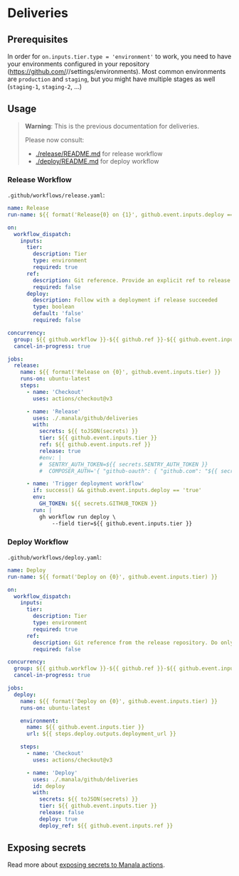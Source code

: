 # Deliveries

## Prerequisites

In order for `on.inputs.tier.type = 'environment'` to work, you need to have your environments configured in your
repository (https://github.com/<org>/<repo>/settings/environments).
Most common environments are `production` and `staging`, but you might have multiple stages as well (`staging-1`, `staging-2`, …)

## Usage

> **Warning**: This is the previous documentation for deliveries.
>
> Please now consult:
> - [./release/README.md](./release/README.md) for release workflow
> - [./deploy/README.md](./deploy/README.md) for deploy workflow

### Release Workflow

`.github/workflows/release.yaml`:

```yaml
name: Release
run-name: ${{ format('Release{0} on {1}', github.event.inputs.deploy == 'true' && ' & Deploy' || '', github.event.inputs.tier) }}

on:
  workflow_dispatch:
    inputs:
      tier:
        description: Tier
        type: environment
        required: true
      ref:
        description: Git reference. Provide an explicit ref to release if it does not match your tier.
        required: false
      deploy:
        description: Follow with a deployment if release succeeded
        type: boolean
        default: 'false'
        required: false

concurrency:
  group: ${{ github.workflow }}-${{ github.ref }}-${{ github.event.inputs.tier }}
  cancel-in-progress: true

jobs:
  release:
    name: ${{ format('Release on {0}', github.event.inputs.tier) }}
    runs-on: ubuntu-latest
    steps:
      - name: 'Checkout'
        uses: actions/checkout@v3

      - name: 'Release'
        uses: ./.manala/github/deliveries
        with:
          secrets: ${{ toJSON(secrets) }}
          tier: ${{ github.event.inputs.tier }}
          ref: ${{ github.event.inputs.ref }}
          release: true
          #env: |
          #  SENTRY_AUTH_TOKEN=${{ secrets.SENTRY_AUTH_TOKEN }}
          #  COMPOSER_AUTH='{ "github-oauth": { "github.com": "${{ secrets.COMPOSER_AUTH_TOKEN }}" } }'

      - name: 'Trigger deployment workflow'
        if: success() && github.event.inputs.deploy == 'true'
        env:
          GH_TOKEN: ${{ secrets.GITHUB_TOKEN }}
        run: |
          gh workflow run deploy \
              --field tier=${{ github.event.inputs.tier }}
```

### Deploy Workflow

`.github/workflows/deploy.yaml`:

```yaml
name: Deploy
run-name: ${{ format('Deploy on {0}', github.event.inputs.tier) }}

on:
  workflow_dispatch:
    inputs:
      tier:
        description: Tier
        type: environment
        required: true
      ref:
        description: Git reference from the release repository. Do only provide to deploy another reference than the latest available version for the tier (deploy a previous release or a specific commit).
        required: false

concurrency:
  group: ${{ github.workflow }}-${{ github.ref }}-${{ github.event.inputs.tier }}
  cancel-in-progress: true

jobs:
  deploy:
    name: ${{ format('Deploy on {0}', github.event.inputs.tier) }}
    runs-on: ubuntu-latest

    environment:
      name: ${{ github.event.inputs.tier }}
      url: ${{ steps.deploy.outputs.deployment_url }}

    steps:
      - name: 'Checkout'
        uses: actions/checkout@v3

      - name: 'Deploy'
        uses: ./.manala/github/deliveries
        id: deploy
        with:
          secrets: ${{ toJSON(secrets) }}
          tier: ${{ github.event.inputs.tier }}
          release: false
          deploy: true
          deploy_ref: ${{ github.event.inputs.ref }}
```

## Exposing secrets

Read more about [exposing secrets to Manala actions](../env/README.md).

